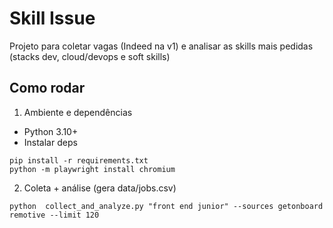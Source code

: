 # Skill Issue

Projeto para coletar vagas (Indeed na v1) e analisar as skills mais pedidas (stacks dev, cloud/devops e soft skills)
## Como rodar

1) Ambiente e dependências
- Python 3.10+
- Instalar deps
```
pip install -r requirements.txt
python -m playwright install chromium
```

2) Coleta + análise (gera data/jobs.csv)
```
python  collect_and_analyze.py "front end junior" --sources getonboard remotive --limit 120
```
 